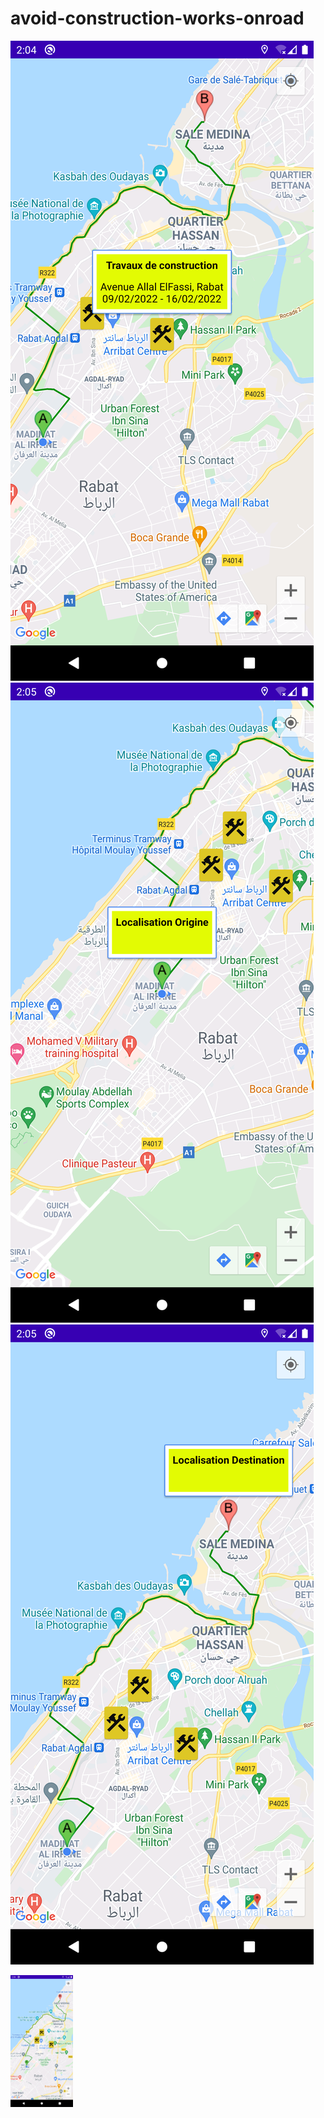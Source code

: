 # avoid-construction-works-onroad

![alt tag](static/shot_2.png)
![alt tag](static/shot_3.png)
![alt tag](static/shot_4.png)

<img src="static/shot_1.png" alt="1" width="100"/>